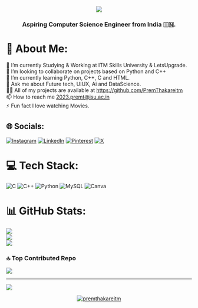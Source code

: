 <h1 align="center"><img src="https://readme-typing-svg.herokuapp.com/?font=Righteous&size=35&center=true&vCenter=true&width=500&height=70&duration=3300&lines=Namaste!🙏+;+I'm+Prem+Thakare!👋;" /></h1>
<h3 align="center">Aspiring Computer Science Engineer from India 🇮🇳.</h3>
<h1 align="center"></h1>


<div align="left">

# 💫 About Me:
🔭 I’m currently Studying & Working at ITM Skills University & LetsUpgrade.<br>🤝 I’m looking to collaborate on projects based on Python and C++<br>🌱 I’m currently learning Python, C++, C and HTML.<br>💬 Ask me about Future tech, UIUX, Ai and DataScience.<br>👨‍💻 All of my projects are available at https://github.com/PremThakareitm<br>📫 How to reach me 2023.premt@isu.ac.in<br>⚡ Fun fact I love watching Movies.


## 🌐 Socials:
[![Instagram](https://img.shields.io/badge/Instagram-%23E4405F.svg?logo=Instagram&logoColor=white)](https://instagram.com/prem.thakare_) [![LinkedIn](https://img.shields.io/badge/LinkedIn-%230077B5.svg?logo=linkedin&logoColor=white)](https://linkedin.com/in/PremThakare) [![Pinterest](https://img.shields.io/badge/Pinterest-%23E60023.svg?logo=Pinterest&logoColor=white)](https://pinterest.com/premthakare96680) [![X](https://img.shields.io/badge/X-black.svg?logo=X&logoColor=white)](https://x.com/@PremThakare_) 

# 💻 Tech Stack:
![C](https://img.shields.io/badge/c-%2300599C.svg?style=plastic&logo=c&logoColor=white) ![C++](https://img.shields.io/badge/c++-%2300599C.svg?style=plastic&logo=c%2B%2B&logoColor=white) ![Python](https://img.shields.io/badge/python-3670A0?style=plastic&logo=python&logoColor=ffdd54) ![MySQL](https://img.shields.io/badge/mysql-%2300000f.svg?style=plastic&logo=mysql&logoColor=white) ![Canva](https://img.shields.io/badge/Canva-%2300C4CC.svg?style=plastic&logo=Canva&logoColor=white)
# 📊 GitHub Stats:
![](https://github-readme-stats.vercel.app/api?username=PremThakareitm&theme=flag-india&hide_border=false&include_all_commits=true&count_private=false)<br/>
![](https://github-readme-streak-stats.herokuapp.com/?user=PremThakareitm&theme=flag-india&hide_border=false)<br/>
![](https://github-readme-stats.vercel.app/api/top-langs/?username=PremThakareitm&theme=flag-india&hide_border=false&include_all_commits=true&count_private=false&layout=compact)

### 🔝 Top Contributed Repo
![](https://github-contributor-stats.vercel.app/api?username=PremThakareitm&limit=5&theme=dark&combine_all_yearly_contributions=true)

---
[![](https://visitcount.itsvg.in/api?id=PremThakareitm&icon=0&color=1)](https://visitcount.itsvg.in)

<p align="center"> <a href="https://github.com/ryo-ma/github-profile-trophy"><img src="https://github-profile-trophy.vercel.app/?username=premthakareitm" alt="premthakareitm" /></a> </p>

<!-- Proudly created with GPRM ( https://gprm.itsvg.in ) -->
